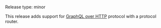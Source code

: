 Release type: minor

This release adds support for [GraphQL over HTTP](https://graphql.github.io/graphql-over-http/draft/) protocol
with a protocol router.
